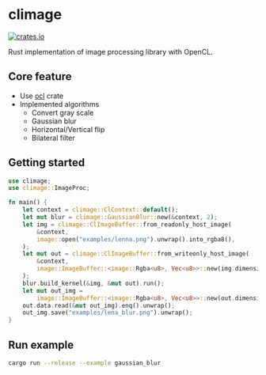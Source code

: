 # climage
[![crates.io](https://img.shields.io/crates/v/climage.svg)](https://crates.io/crates/climage)

Rust implementation of image processing library with OpenCL.

## Core feature

* Use [ocl](https://github.com/cogciprocate/ocl) crate
* Implemented algorithms
  * Convert gray scale
  * Gaussian blur
  * Horizontal/Vertical flip
  * Bilateral filter

## Getting started

```rust
use climage;
use climage::ImageProc;

fn main() {
    let context = climage::ClContext::default();
    let mut blur = climage::GaussianBlur::new(&context, 2);
    let img = climage::ClImageBuffer::from_readonly_host_image(
        &context,
        image::open("examples/lenna.png").unwrap().into_rgba8(),
    );
    let mut out = climage::ClImageBuffer::from_writeonly_host_image(
        &context,
        image::ImageBuffer::<image::Rgba<u8>, Vec<u8>>::new(img.dimensions().0, img.dimensions().1),
    );
    blur.build_kernel(&img, &mut out).run();
    let mut out_img =
        image::ImageBuffer::<image::Rgba<u8>, Vec<u8>>::new(out.dimensions().0, out.dimensions().1);
    out.data.read(&mut out_img).enq().unwrap();
    out_img.save("examples/lena_blur.png").unwrap();
}
```

## Run example

```sh
cargo run --release --example gaussian_blur
```
